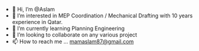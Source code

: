 - 👋 Hi, I’m @Aslam
- 👀 I’m interested in MEP Coordination / Mechanical Drafting with 10 years experience in Qatar.
- 🌱 I’m currently learning Planning Engineering
- 💞️ I’m looking to collaborate on any various project
- 📫 How to reach me ... mamaslam87@gmail.com

<!---
dhgmam/dhgmam is a ✨ special ✨ repository because its `README.md` (this file) appears on your GitHub profile.
You can click the Preview link to take a look at your changes.
--->
